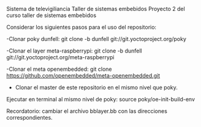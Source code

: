 Sistema de televigiliancia Taller de sistemas embebidos
 Proyecto 2 del curso taller de sistemas embebidos

Considerar los siguientes pasos para el uso del repositorio:

-Clonar poky dunfell: git clone -b dunfell git://git.yoctoproject.org/poky

 -Clonar el layer meta-raspberrypi: git clone -b dunfell git://git.yoctoproject.org/meta-raspberrypi

 -Clonar el meta openembedded: git clone https://github.com/openembedded/meta-openembedded.git

- Clonar el master de este repositorio en el mismo nivel que poky.

 Ejecutar en terminal al mismo nivel de poky: source poky/oe-init-build-env

Recordatorio: cambiar el archivo bblayer.bb con las direcciones correspondientes.
